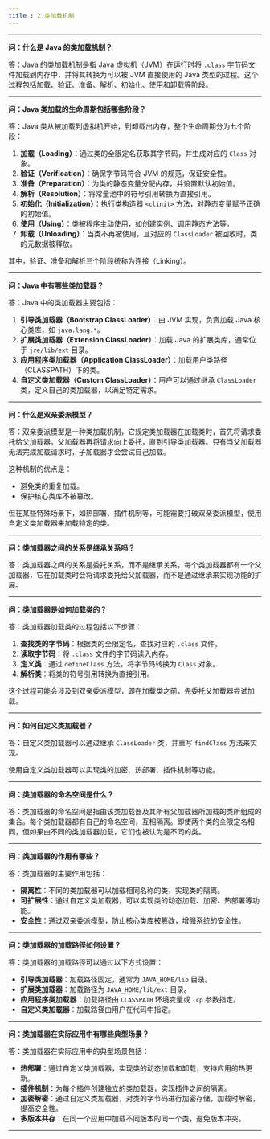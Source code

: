 ```yaml
---
title : 2.类加载机制
---
```


------

**问：什么是 Java 的类加载机制？**

答：Java 的类加载机制是指 Java 虚拟机（JVM）在运行时将 `.class` 字节码文件加载到内存中，并将其转换为可以被 JVM 直接使用的 Java 类型的过程。这个过程包括加载、验证、准备、解析、初始化、使用和卸载等阶段。

------

**问：Java 类加载的生命周期包括哪些阶段？**

答：Java 类从被加载到虚拟机开始，到卸载出内存，整个生命周期分为七个阶段：

1. **加载（Loading）**：通过类的全限定名获取其字节码，并生成对应的 `Class` 对象。
2. **验证（Verification）**：确保字节码符合 JVM 的规范，保证安全性。
3. **准备（Preparation）**：为类的静态变量分配内存，并设置默认初始值。
4. **解析（Resolution）**：将常量池中的符号引用转换为直接引用。
5. **初始化（Initialization）**：执行类构造器 `<clinit>` 方法，对静态变量赋予正确的初始值。
6. **使用（Using）**：类被程序主动使用，如创建实例、调用静态方法等。
7. **卸载（Unloading）**：当类不再被使用，且对应的 `ClassLoader` 被回收时，类的元数据被释放。

其中，验证、准备和解析三个阶段统称为连接（Linking）。

------

**问：Java 中有哪些类加载器？**

答：Java 中的类加载器主要包括：

1. **引导类加载器（Bootstrap ClassLoader）**：由 JVM 实现，负责加载 Java 核心类库，如 `java.lang.*`。
2. **扩展类加载器（Extension ClassLoader）**：加载 Java 的扩展类库，通常位于 `jre/lib/ext` 目录。
3. **应用程序类加载器（Application ClassLoader）**：加载用户类路径（CLASSPATH）下的类。
4. **自定义类加载器（Custom ClassLoader）**：用户可以通过继承 `ClassLoader` 类，定义自己的类加载器，以满足特定需求。

------

**问：什么是双亲委派模型？**

答：双亲委派模型是一种类加载机制，它规定类加载器在加载类时，首先将请求委托给父加载器，父加载器再将请求向上委托，直到引导类加载器。只有当父加载器无法完成加载请求时，子加载器才会尝试自己加载。

这种机制的优点是：

- 避免类的重复加载。
- 保护核心类库不被篡改。

但在某些特殊场景下，如热部署、插件机制等，可能需要打破双亲委派模型，使用自定义类加载器来加载特定的类。

------

**问：类加载器之间的关系是继承关系吗？**

答：类加载器之间的关系是委托关系，而不是继承关系。每个类加载器都有一个父加载器，它在加载类时会将请求委托给父加载器，而不是通过继承来实现功能的扩展。

------

**问：类加载器是如何加载类的？**

答：类加载器加载类的过程包括以下步骤：

1. **查找类的字节码**：根据类的全限定名，查找对应的 `.class` 文件。
2. **读取字节码**：将 `.class` 文件的字节码读入内存。
3. **定义类**：通过 `defineClass` 方法，将字节码转换为 `Class` 对象。
4. **解析类**：将类的符号引用转换为直接引用。

这个过程可能会涉及到双亲委派模型，即在加载类之前，先委托父加载器尝试加载。

------

**问：如何自定义类加载器？**

答：自定义类加载器可以通过继承 `ClassLoader` 类，并重写 `findClass` 方法来实现。

使用自定义类加载器可以实现类的加密、热部署、插件机制等功能。

------

**问：类加载器的命名空间是什么？**

答：类加载器的命名空间是指由该类加载器及其所有父加载器所加载的类所组成的集合。每个类加载器都有自己的命名空间，互相隔离。即使两个类的全限定名相同，但如果由不同的类加载器加载，它们也被认为是不同的类。

------

**问：类加载器的作用有哪些？**

答：类加载器的主要作用包括：

- **隔离性**：不同的类加载器可以加载相同名称的类，实现类的隔离。
- **可扩展性**：通过自定义类加载器，可以实现类的动态加载、加密、热部署等功能。
- **安全性**：通过双亲委派模型，防止核心类库被篡改，增强系统的安全性。

------

**问：类加载器的加载路径如何设置？**

答：类加载器的加载路径可以通过以下方式设置：

- **引导类加载器**：加载路径固定，通常为 `JAVA_HOME/lib` 目录。
- **扩展类加载器**：加载路径为 `JAVA_HOME/lib/ext` 目录。
- **应用程序类加载器**：加载路径由 `CLASSPATH` 环境变量或 `-cp` 参数指定。
- **自定义类加载器**：加载路径由用户在代码中指定。

------

**问：类加载器在实际应用中有哪些典型场景？**

答：类加载器在实际应用中的典型场景包括：

- **热部署**：通过自定义类加载器，实现类的动态加载和卸载，支持应用的热更新。
- **插件机制**：为每个插件创建独立的类加载器，实现插件之间的隔离。
- **加密解密**：通过自定义类加载器，对类的字节码进行加密存储，加载时解密，提高安全性。
- **多版本共存**：在同一个应用中加载不同版本的同一个类，避免版本冲突。

------

